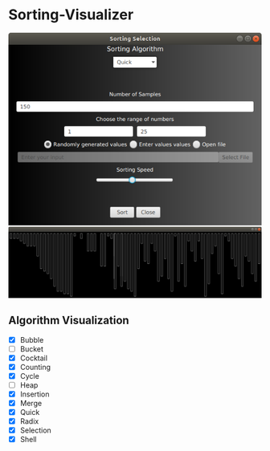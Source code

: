 # Sorting-Visualizer

<div align = "center">
 <img src="src/Screenshot%20from%202020-06-02%2015-27-48.png">
</div>

<div align = "center">
 <img src="src/Screenshot%20from%202020-06-02%2015-32-01.png">
</div>

## Algorithm Visualization
- [x] Bubble
- [ ] Bucket
- [x] Cocktail
- [x] Counting
- [x] Cycle
- [ ] Heap
- [x] Insertion
- [x] Merge
- [x] Quick
- [x] Radix
- [x] Selection
- [x] Shell
